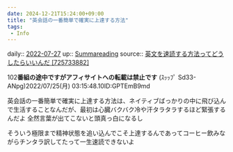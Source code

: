 ```yaml
---
date: 2024-12-21T15:24:00+09:00
title: "英会話の一番簡単で確実に上達する方法"
tags:
 - Info
---
```


daily:: [2022-07-27](Daily_Note/2022-07-27.md)
up:: [Summareading](../Bar/Summareading.md)
source:: [英文を速読する方法ってどうしたらいいんだ [725733882]](http://greta.5ch.net/test/read.cgi/poverty/1658674612/)

102**番組の途中ですがアフィサイトへの転載は禁止です** (ｽｯｯﾌﾟ Sd33-ANpg)2022/07/25(月) 03:15:48.10ID:GPTEmB9md

英会話の一番簡単で確実に上達する方法は、ネイティブばっかりの中に飛び込んで生活することなんだが、最初は心臓バクバク冷や汗タラタラするほど緊張するんだよ 
全然言葉が出てこないと頭真っ白になるし 
 
そういう極限まで精神状態を追い込んでこそ上達するんであってコーヒー飲みながらチンタラ訳してたって一生速読できないよ